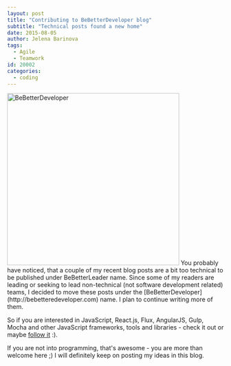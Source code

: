 ```yaml
---
layout: post
title: "Contributing to BeBetterDeveloper blog"
subtitle: "Technical posts found a new home"
date: 2015-08-05
author: Jelena Barinova
tags:
  - Agile
  - Teamwork
id: 20002
categories:
  - coding
---
```


<img src="{{ site.baseurl }}/img/post_img/bebetterdeveloper.jpg" alt="BeBetterDeveloper" class="right" style="width: 400px" />
You probably have noticed, that a couple of my recent blog posts are a bit too technical to be published under BeBetterLeader name. Since some of my readers are leading or seeking to lead non-technical (not software development related) teams, I decided to move these posts under the [BeBetterDeveloper](http://bebetteredeveloper.com) name. I plan to continue writing more of them. 

So if you are interested in JavaScript, React.js, Flux, AngularJS, Gulp, Mocha and other JavaScript frameworks, tools and libraries - check it out or maybe [follow it](http://bebetterdeveloper.com/feed.xml) :). 

If you are not into programming, that's awesome - you are more than welcome here ;) I will definitely keep on posting my ideas in this blog.
